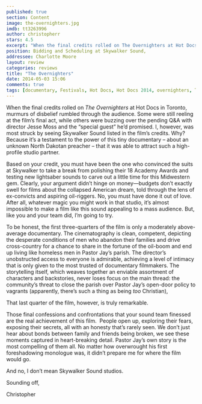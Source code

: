 ```yaml
---
published: true
section: Content
image: the-overnighters.jpg
imdb: tt3263996
author: christopherr
stars: 4.5
excerpt: "When the final credits rolled on The Overnighters at Hot Docs in Toronto, murmurs of disbelief rumbled through the audience."
position: Bidding and Scheduling at Skywalker Sound,
addressee: Charlotte Moore
layout: review
categories: reviews
title: "The Overnighters"
date: 2014-05-03 15:06
comments: true
tags: [documentary, Festivals, Hot Docs, Hot Docs 2014, overnighters, Tribeca]
---
```

<p>When the final credits rolled on <em>The Overnighters </em>at Hot Docs in Toronto, murmurs of disbelief rumbled through the audience. Some were still reeling at the film&rsquo;s final act, while others were buzzing over the pending Q&amp;A with director Jesse Moss and the &ldquo;special guest&rdquo; he&rsquo;d promised. I, however, was most struck by seeing Skywalker Sound listed in the film&rsquo;s credits. Why? Because it&rsquo;s a testament to the power of this tiny documentary &ndash; about an unknown North Dakotan preacher &ndash; that it was able to attract such a high-profile studio partner.</p>
<p>Based on your credit, you must have been the one who convinced the suits at Skywalker to take a break from polishing their 18 Academy Awards and testing new lightsaber sounds to carve out a little time for this Midwestern gem. Clearly, your argument didn&rsquo;t hinge on money&mdash;budgets don&rsquo;t exactly swell for films about the collapsed American dream, told through the lens of ex-convicts and aspiring oil-riggers. No, you must have done it out of love. After all, whatever magic you might work in that studio, it&rsquo;s almost impossible to make a film like this sound appealing to a mass audience. But, like you and your team did, I&rsquo;m going to try.</p>
<p>To be honest, the first three-quarters of the film is only a moderately above-average documentary. The cinematography is clean, competent, depicting the desperate conditions of men who abandon their families and drive cross-country for a chance to share in the fortune of the oil-boom and end up living like homeless men in Pastor Jay&rsquo;s parish. The director&rsquo;s unobstructed access to everyone is admirable, achieving a level of intimacy that is only given to the most trusted of documentary filmmakers. The storytelling itself, which weaves together an enviable assortment of characters and backstories, never loses focus on the main thread: the community&rsquo;s threat to close the parish over Pastor Jay&rsquo;s open-door policy to vagrants (apparently, there&rsquo;s such a thing as being <em>too</em> Christian),</p>
<p>That last quarter of the film, however, is truly remarkable.</p>
<p>Those final confessions and confrontations that your sound team finessed are the real achievement of this film.&nbsp; People open up, exploring their fears, exposing their secrets, all with an honesty that&rsquo;s rarely seen. We don&rsquo;t just hear about bonds between family and friends being broken, we see these moments captured in heart-breaking detail. Pastor Jay&rsquo;s own story is the most compelling of them all. No matter how overwrought his first foreshadowing monologue was, it didn&rsquo;t prepare me for where the film would go.</p>
<p>And no, I don&rsquo;t mean Skywalker Sound studios.</p>
<p>Sounding off,&nbsp;</p>
<p>Christopher</p>

